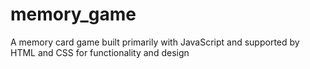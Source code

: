 # memory_game
A memory card game built primarily with JavaScript and supported by HTML and CSS for functionality and design
